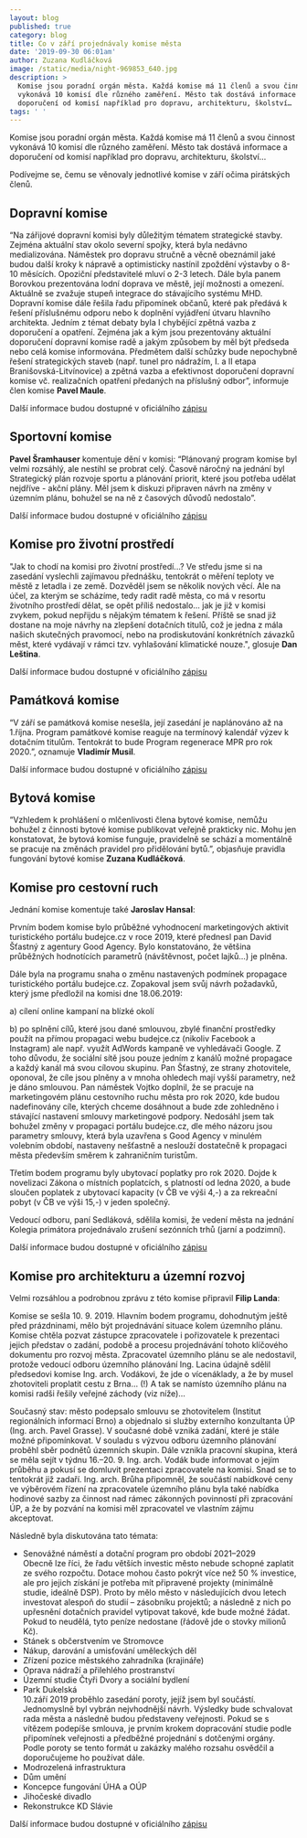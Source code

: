 ```yaml
---
layout: blog
published: true
category: blog
title: Co v září projednávaly komise města
date: '2019-09-30 06:01am'
author: Zuzana Kudláčková
image: /static/media/night-969853_640.jpg
description: >
  Komise jsou poradní orgán města. Každá komise má 11 členů a svou činnost
  vykonává 10 komisí dle různého zaměření. Město tak dostává informace a
  doporučení od komisí například pro dopravu, architekturu, školství… 
tags: ' '
---
```

Komise jsou poradní orgán města. Každá komise má 11 členů a svou činnost vykonává 10 komisí dle různého zaměření. Město tak dostává informace a doporučení od komisí například pro dopravu, architekturu, školství… 

Podívejme se, čemu se věnovaly jednotlivé komise v září očima pirátských členů. 

## Dopravní komise

“Na zářijové dopravní komisi byly důležitým tématem strategické stavby. Zejména aktuální stav okolo severní spojky, která byla nedávno medializována. Náměstek pro dopravu stručně a věcně obeznámil jaké budou další kroky k nápravě a optimisticky nastínil zpoždění výstavby o 8-10 měsících. Opoziční představitelé mluví o 2-3 letech. Dále byla panem Borovkou prezentována lodní doprava ve městě, její možnosti a omezení. Aktuálně se zvažuje stupeň integrace do stávajícího systému MHD. Dopravní komise dále řešila řadu připomínek občanů, které pak předává k řešení příslušnému odporu nebo k doplnění vyjádření útvaru hlavního architekta. Jedním z témat debaty byla I chybějící zpětná vazba z doporučení a opatření. Zejména jak a kým jsou prezentovány aktuální doporučení dopravní komise radě a jakým způsobem by měl být předseda nebo celá komise informována. Předmětem další schůzky bude nepochybně řešení strategických staveb (např. tunel pro nádražím, I. a II etapa Branišovská-Litvínovice) a zpětná vazba a efektivnost doporučení dopravní komise vč. realizačních opatření předaných na příslušný odbor”, informuje člen komise **Pavel Maule**.

Další informace budou dostupné v oficiálního [zápisu](https://www.c-budejovice.cz/dopravni-komise)

## Sportovní komise

**Pavel Šramhauser** komentuje dění v komisi: “Plánovaný program komise byl velmi rozsáhlý, ale nestihl se probrat celý. Časově náročný na jednání byl Strategický plán rozvoje sportu a plánování priorit, které jsou potřeba udělat nejdříve - akční plány. Měl jsem k diskuzi připraven návrh na změny v územním plánu, bohužel se na ně z časových důvodů nedostalo”.

Další informace budou dostupné v oficiálního [zápisu](https://www.c-budejovice.cz/sites/default/files/obsah/Odbory/zapis_sk_10_09_2019_v.r.pdf)

## Komise pro životní prostředí

"Jak to chodí na komisi pro životní prostředí...? Ve středu jsme si na zasedání vyslechli zajímavou přednášku, tentokrát o měření teploty ve městě z letadla i ze země. Dozvěděl jsem se několik nových věcí. Ale na účel, za kterým se scházíme, tedy radit radě města, co má v resortu životního prostředí dělat, se opět příliš nedostalo... jak je již v komisi zvykem, pokud nepřijdu s nějakým tématem k řešení. Příště se snad již dostane na moje návrhy na zlepšení dotačních titulů, což je jedna z mála našich skutečných pravomocí, nebo na prodiskutování konkrétních závazků měst, které vydávají v rámci tzv. vyhlašování klimatické nouze.", glosuje **Dan Leština**.

Další informace budou dostupné v oficiálního [zápisu](https://www.c-budejovice.cz/komise-pro-zivotni-prostredi)

## Památková komise

“V září se památková komise nesešla, její zasedání je naplánováno až na 1.října. Program památkové komise reaguje na termínový kalendář výzev k dotačním titulům. Tentokrát to bude Program regenerace MPR pro rok 2020.”, oznamuje **Vladimír Musil**.

Další informace budou dostupné v oficiálního [zápisu](https://www.c-budejovice.cz/pamatkova-komise)

## Bytová komise

“Vzhledem k prohlášení o mlčenlivosti člena bytové komise, nemůžu bohužel z činnosti bytové komise publikovat veřejně prakticky nic. Mohu jen konstatovat, že bytová komise funguje, pravidelně se schází a momentálně se pracuje na změnách pravidel pro přidělování bytů.”, objasňuje pravidla fungování bytové komise **Zuzana Kudláčková**.

## Komise pro cestovní ruch

Jednání komise komentuje také **Jaroslav Hansal**:

Prvním bodem komise bylo průběžné vyhodnocení marketingových aktivit turistického portálu budejce.cz v roce 2019, které přednesl pan David Šťastný z agentury Good Agency. Bylo konstatováno, že většina průběžných hodnotících parametrů (návštěvnost, počet lajků...) je plněna.

Dále byla na programu snaha o změnu nastavených podmínek propagace turistického portálu budejce.cz. Zopakoval jsem svůj návrh požadavků, který jsme předložil na komisi dne 18.06.2019:

a) cílení online kampaní na blízké okolí

b) po splnění cílů, které jsou dané smlouvou, zbylé finanční prostředky použít na přímou propagaci webu budejce.cz (nikoliv Facebook a Instagram) ale např. využít AdWords kampaně ve vyhledávači Google. Z toho důvodu, že sociální sítě jsou pouze jedním z kanálů možné propagace a každý kanál má svou cílovou skupinu. Pan Šťastný, ze strany zhotovitele, oponoval, že cíle jsou plněny a v mnoha ohledech mají vyšší parametry, než je dáno smlouvou. Pan náměstek Vojtko doplnil, že se pracuje na marketingovém plánu cestovního ruchu města pro rok 2020, kde budou nadefinovány cíle, kterých chceme dosáhnout a bude zde zohledněno i stávající nastavení smlouvy marketingové podpory. Nedosáhl jsem tak bohužel změny v propagaci portálu budejce.cz, dle mého názoru jsou parametry smlouvy, která byla uzavřena s Good Agency v minulém volebním období, nastaveny nešťastně a neslouží dostatečně k propagaci města především směrem k zahraničním turistům.

Třetím bodem programu byly ubytovací poplatky pro rok 2020. Dojde k novelizaci Zákona o místních poplatcích, s platností od ledna 2020, a bude sloučen poplatek z ubytovací kapacity (v ČB ve výši 4,-) a za rekreační pobyt (v ČB ve výši 15,-) v jeden společný. 

Vedoucí odboru, paní Sedláková, sdělila komisi, že vedení města na jednání Kolegia primátora projednávalo zrušení sezónních trhů (jarní a podzimní). 

Další informace budou dostupné v oficiálního [zápisu](https://www.c-budejovice.cz/sites/default/files/obsah/zapisy/komise-rm/cestruch/zapis_z_jednani_komise_18._zari_2019.pdf)



## Komise pro architekturu a územní rozvoj

Velmi rozsáhlou a podrobnou zprávu z této komise připravil **Filip Landa**: 

Komise se sešla 10. 9. 2019. Hlavním bodem programu, dohodnutým ještě před prázdninami, mělo být projednávání situace kolem územního plánu. Komise chtěla pozvat zástupce zpracovatele i pořizovatele k prezentaci jejich představ o zadání, podobě a procesu projednávání tohoto klíčového dokumentu pro rozvoj města. Zpracovatel územního plánu se ale nedostavil, protože vedoucí odboru územního plánování Ing. Lacina údajně sdělil předsedovi komise Ing. arch. Vodákovi, že jde o vícenáklady, a že by musel zhotoviteli proplatit cestu z Brna… (!) A tak se namísto územního plánu na komisi radši řešily veřejné záchody (viz níže)…

Současný stav: město podepsalo smlouvu se zhotovitelem (Institut regionálních informací Brno) a objednalo si služby externího konzultanta ÚP (Ing. arch. Pavel Grasse). V současné době vzniká zadání, které je stále možné připomínkovat. V souladu s výzvou odboru územního plánování proběhl sběr podnětů územních skupin. Dále vznikla pracovní skupina, která se měla sejít v týdnu 16.–20. 9. Ing. arch. Vodák bude informovat o jejím průběhu a pokusí se domluvit prezentaci zpracovatele na komisi. Snad se to tentokrát již zadaří. Ing. arch. Brůha připomněl, že součástí nabídkové ceny ve výběrovém řízení na zpracovatele územního plánu byla také nabídka hodinové sazby za činnost nad rámec zákonných povinností při zpracování ÚP, a že by pozvání na komisi měl zpracovatel ve vlastním zájmu akceptovat.

Následně byla diskutována tato témata:

* Senovážné náměstí a dotační program pro období 2021–2029\
  Obecně lze říci, že řadu větších investic město nebude schopné zaplatit ze svého rozpočtu. Dotace mohou často pokrýt více než 50 % investice, ale pro jejich získání je potřeba mít připravené projekty (minimálně studie, ideálně DSP). Proto by mělo město v následujících dvou letech investovat alespoň do studií – zásobníku projektů; a následně z nich po upřesnění dotačních pravidel vytipovat takové, kde bude možné žádat. Pokud to neudělá, tyto peníze nedostane (řádově jde o stovky milionů Kč).
* Stánek s občerstvením ve Stromovce
* Nákup, darování a umisťování uměleckých děl 
* Zřízení pozice městského zahradníka (krajináře)
* Oprava nádraží a přilehlého prostranství
* Územní studie Čtyři Dvory a sociální bydlení
* Park Dukelská\
  10.září 2019 proběhlo zasedání poroty, jejíž jsem byl součástí. Jednomyslně byl vybrán nejvhodnější návrh. Výsledky bude schvalovat rada města a následně budou představeny veřejnosti. Pokud se s vítězem podepíše smlouva, je prvním krokem dopracování studie podle připomínek veřejnosti a předběžné projednání s dotčenými orgány. Podle poroty se tento formát u zakázky malého rozsahu osvědčil a doporučujeme ho používat dále. 
* Modrozelená infrastruktura
* Dům umění
* Koncepce fungování ÚHA a OÚP
* Jihočeské divadlo 
* Rekonstrukce KD Slávie

Další informace budou dostupné v oficiálního [zápisu](https://www.c-budejovice.cz/komise-pro-architekturu-uzemni-rozvoj)
